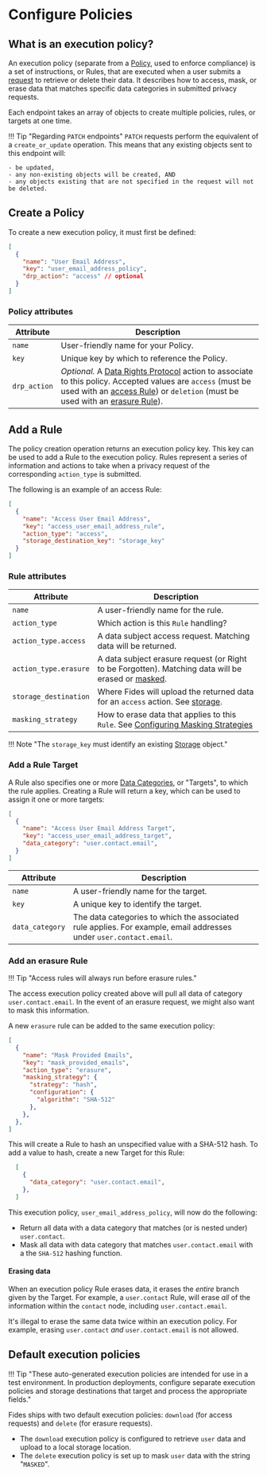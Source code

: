 # Configure Policies
## What is an execution policy?

An execution policy (separate from a [Policy](../guides/policies.md), used to enforce compliance) is a set of instructions, or Rules, that are executed when a user submits a [request](./privacy_requests.md) to retrieve or delete their data. It describes how to access, mask, or erase data that matches specific data categories in submitted privacy requests.

Each endpoint takes an array of objects to create multiple policies, rules, or targets at one time.

!!! Tip "Regarding `PATCH` endpoints"
    `PATCH` requests perform the equivalent of a `create_or_update` operation. This means that any existing objects sent to this endpoint will:

    - be updated,
    - any non-existing objects will be created, AND
    - any objects existing that are not specified in the request will not be deleted.

## Create a Policy

To create a new execution policy, it must first be defined:

```json title="<code>PATCH /api/v1/policy</code>"
[
  {
    "name": "User Email Address",
    "key": "user_email_address_policy",
    "drp_action": "access" // optional
  }
]
```
### Policy attributes
| Attribute | Description |
|---|---|
| `name` | User-friendly name for your Policy. |
| `key` | Unique key by which to reference the Policy. |
| `drp_action` | *Optional.* A [Data Rights Protocol](../guides/data_rights_protocol.md) action to associate to this policy. Accepted values are `access` (must be used with an [access Rule](#add-a-rule)) or `deletion` (must be used with an [erasure Rule](#add-an-erasure-rule)). |

## Add a Rule
The policy creation operation returns an execution policy key. This key can be used to add a Rule to the execution policy. Rules represent a series of information and actions to take when a privacy request of the corresponding `action_type` is submitted.

The following is an example of an access Rule:

```json title="<code>PATCH /api/v1/policy/{policy_key}/rule</code>"
[
  {
    "name": "Access User Email Address",
    "key": "access_user_email_address_rule",
    "action_type": "access",
    "storage_destination_key": "storage_key"
  }
]
```
### Rule attributes
| Attribute | Description |
|---|---|
| `name` | A user-friendly name for the rule.
| `action_type` | Which action is this `Rule` handling?
| `action_type.access` | A data subject access request. Matching data will be returned.
| `action_type.erasure` | A data subject erasure request (or Right to be Forgotten). Matching data will be erased or [masked](../guides/masking_strategies.md).
| `storage_destination` | Where Fides will upload the returned data for an `access` action. See [storage](./storage.md). |
| `masking_strategy` | How to erase data that applies to this `Rule`. See [Configuring Masking Strategies](../guides/masking_strategies.md) |

!!! Note "The `storage_key` must identify an existing [Storage](./storage.md) object."

### Add a Rule Target
A Rule also specifies one or more [Data Categories](https://ethyca.github.io/fideslang/taxonomy/data_categories/), or "Targets", to which the rule applies. Creating a Rule will return a key, which can be used to assign it one or more targets:

```json title="<code>PATCH /api/v1/policy/{policy_key}/rule/{rule_key}/target</code>"
[
  {
    "name": "Access User Email Address Target",
    "key": "access_user_email_address_target",
    "data_category": "user.contact.email",
  }
]
```

| Attribute | Description |
|---|---|
| `name` | A user-friendly name for the target.
| `key` | A unique key to identify the target.
| `data_category` | The data categories to which the associated rule applies. For example, email addresses under `user.contact.email`. |

### Add an erasure Rule
!!! Tip "Access rules will always run before erasure rules."

The access execution policy created above will pull all data of category `user.contact.email`. In the event of an erasure request, we might also want to mask this information. 

A new `erasure` rule can be added to the same execution policy: 

```json title="<code>PATCH /api/v1/policy/{policy_key}/rule</code>"
[
  {
    "name": "Mask Provided Emails",
    "key": "mask_provided_emails",
    "action_type": "erasure",
    "masking_strategy": {
      "strategy": "hash",
      "configuration": {
        "algorithm": "SHA-512"
      },
    },
  },
]
```
This will create a Rule to hash an unspecified value with a SHA-512 hash. To add a value to hash, create a new Target for this Rule:

```json title="<code>PATCH api/v1/policy/{policy_key}/rule/{rule_key}</code>"
  [
    {
      "data_category": "user.contact.email",
    },
  ]
```

This execution policy, `user_email_address_policy`, will now do the following:
- Return all data with a data category that matches (or is nested under) `user.contact`.
- Mask all data with data category that matches `user.contact.email` with a the `SHA-512` hashing function.

#### Erasing data
When an execution policy Rule erases data, it erases the _entire_ branch given by the Target. For example, a `user.contact` Rule, will erase _all_ of the information within the `contact` node, including `user.contact.email`.

It's illegal to erase the same data twice within an execution policy. For example, erasing `user.contact` _and_ `user.contact.email` is not allowed.

## Default execution policies
!!! Tip "These auto-generated execution policies are intended for use in a test environment. In production deployments, configure separate execution policies and storage destinations that target and process the appropriate fields."

Fides ships with two default execution policies: `download` (for access requests) and `delete` (for erasure requests).  

* The `download` execution policy is configured to retrieve `user` data and upload to a local storage location.
* The `delete` execution policy is set up to mask `user` data with the string "`MASKED`".  